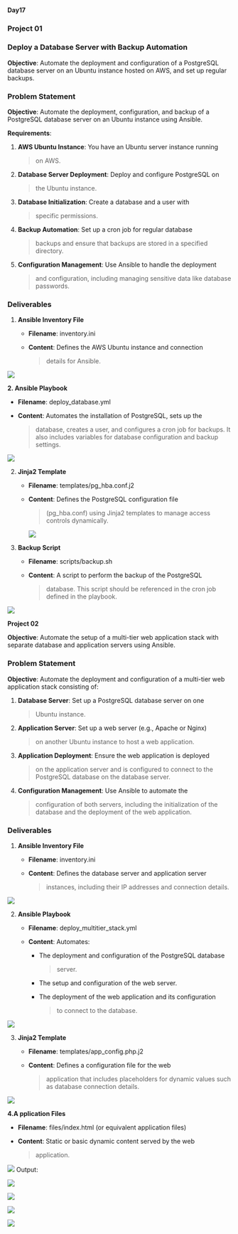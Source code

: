 #### **Day17**

### **Project 01**

### **Deploy a Database Server with Backup Automation**

**Objective**: Automate the deployment and configuration of a PostgreSQL
database server on an Ubuntu instance hosted on AWS, and set up regular
backups.

### **Problem Statement**

**Objective**: Automate the deployment, configuration, and backup of a
PostgreSQL database server on an Ubuntu instance using Ansible.

**Requirements**:

1.  **AWS Ubuntu Instance**: You have an Ubuntu server instance running
    > on AWS.

2.  **Database Server Deployment**: Deploy and configure PostgreSQL on
    > the Ubuntu instance.

3.  **Database Initialization**: Create a database and a user with
    > specific permissions.

4.  **Backup Automation**: Set up a cron job for regular database
    > backups and ensure that backups are stored in a specified
    > directory.

5.  **Configuration Management**: Use Ansible to handle the deployment
    > and configuration, including managing sensitive data like database
    > passwords.

### **Deliverables**

1.  **Ansible Inventory File**

    -   **Filename**: inventory.ini

    -   **Content**: Defines the AWS Ubuntu instance and connection
        > details for Ansible.

![](.//media/image1.png)

**2. Ansible Playbook**

-   **Filename**: deploy\_database.yml

-   **Content**: Automates the installation of PostgreSQL, sets up the
    > database, creates a user, and configures a cron job for backups.
    > It also includes variables for database configuration and backup
    > settings.

![](.//media/image2.png)

2.  **Jinja2 Template**

    -   **Filename**: templates/pg\_hba.conf.j2

    -   **Content**: Defines the PostgreSQL configuration file
        > (pg\_hba.conf) using Jinja2 templates to manage access
        > controls dynamically.

        ![](.//media/image3.png)

3.  **Backup Script**

    -   **Filename**: scripts/backup.sh

    -   **Content**: A script to perform the backup of the PostgreSQL
        > database. This script should be referenced in the cron job
        > defined in the playbook.

![](.//media/image4.png)

**Project 02**

**Objective**: Automate the setup of a multi-tier web application stack
with separate database and application servers using Ansible.

### **Problem Statement**

**Objective**: Automate the deployment and configuration of a multi-tier
web application stack consisting of:

1.  **Database Server**: Set up a PostgreSQL database server on one
    > Ubuntu instance.

2.  **Application Server**: Set up a web server (e.g., Apache or Nginx)
    > on another Ubuntu instance to host a web application.

3.  **Application Deployment**: Ensure the web application is deployed
    > on the application server and is configured to connect to the
    > PostgreSQL database on the database server.

4.  **Configuration Management**: Use Ansible to automate the
    > configuration of both servers, including the initialization of the
    > database and the deployment of the web application.

### **Deliverables**

1.  **Ansible Inventory File**

    -   **Filename**: inventory.ini

    -   **Content**: Defines the database server and application server
        > instances, including their IP addresses and connection
        > details.

![](.//media/image6.png)

2.  **Ansible Playbook**

    -   **Filename**: deploy\_multitier\_stack.yml

    -   **Content**: Automates:

        -   The deployment and configuration of the PostgreSQL database
            > server.

        -   The setup and configuration of the web server.

        -   The deployment of the web application and its configuration
            > to connect to the database.

![](.//media/image7.png)

3.  **Jinja2 Template**

    -   **Filename**: templates/app\_config.php.j2

    -   **Content**: Defines a configuration file for the web
        > application that includes placeholders for dynamic values such
        > as database connection details.

![](.//media/image8.png)

**4.A pplication Files**

-   **Filename**: files/index.html (or equivalent application files)

-   **Content**: Static or basic dynamic content served by the web
    > application.

![](.//media/image9.png)
Output:

![](.//media/image10.png)

![](.//media/image11.png)

![](.//media/image12.png)

![](.//media/image13.png)
